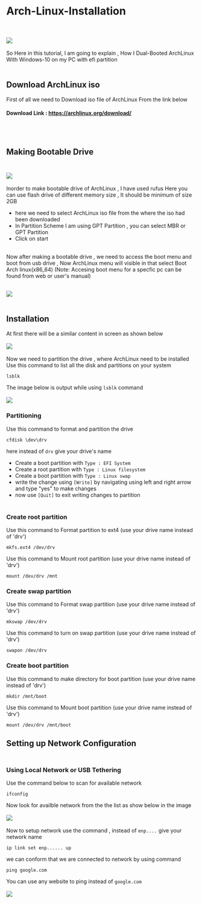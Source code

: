 # Arch-Linux-Installation
<br><br>
![](/images/archlinux.png) <br><br>
So Here in this tutorial, I am going to explain , How I Dual-Booted ArchLinux With Windows-10 
on my PC with efi partition
<br><br>
## Download ArchLinux iso
First of all we need to Download iso file of ArchLinux From the link below
<br>
#### Download Link : https://archlinux.org/download/
<br><br>
## Making Bootable Drive <br><br>

![](/images/img1.png)<br><br>
Inorder to make bootable drive of ArchLinux , I have used rufus 
Here you can use flash drive of different memory size , It should be minimum of size 2GB
* here we need to select ArchLinux iso file from the where the iso had been downloaded
* In Partition Scheme  I am using GPT Partition , you can select MBR or GPT Partition
* Click on start
<br>
Now after making a bootable drive , we need to access the boot menu and boot from usb drive , Now ArchLinux menu will visible in that 
select Boot Arch linux(x86_64)
(Note: Accesing boot menu for a specfic pc can be found from web or user's manual) <br><br>

![](/images/1-2.png) 
<br><br>
## Installation
At first there will be a similar content in screen as shown below <br><br>
![](/images/img2.jpg)<br><br>
Now we need to partition the drive , where ArchLinux need to be installed <br>
Use this command to list all the disk and partitions on your system <br>
```bash
lsblk
```
The image below is output while using ```lsblk``` command <br><br>
![](/images/img3.jpg) 
### Partitioning
Use this command to format and partition the drive
``` 
cfdisk \dev\drv
```
here instead of `drv` give your drive's name
* Create a boot partition with `Type : EFI System`
* Create a root partition with `Type : Linux filesystem`
* Create a boot partition with `Type : Linux swap`
* write the change using `[Write]` by navigating using left and right arrow  and type "yes" to make changes
* now use `[Quit]` to exit writing changes to partition <br><br>
### Create root partition
Use this command to Format partition to ext4 (use your drive name instead of 'drv')
```
mkfs.ext4 /dev/drv
```
Use this command to Mount root partition (use your drive name instead of 'drv')
```
mount /dev/drv /mnt
```
### Create swap partition
Use this command to Format swap partition (use your drive name instead of 'drv')
```
mkswap /dev/drv
```
Use this command to turn on swap partition (use your drive name instead of 'drv')
```
swapon /dev/drv
```
### Create boot partition
Use this command to make directory for boot partition (use your drive name instead of 'drv')
```
mkdir /mnt/boot
```
Use this command to Mount boot partition (use your drive name instead of 'drv')
```
mount /dev/drv /mnt/boot
```
## Setting up Network Configuration <br><br>
### Using Local Network or USB Tethering
Use the command below to scan for available network 
```
ifconfig
```
Now look for availble network from the the list as show below in the image <br><br>
![](/images/img4.jpg) <br><br>
Now to setup network use the command , instead of `enp....` give your network name
```
ip link set enp...... up
```
we can conform that we are connected to network by using command 
```
ping google.com
```
You can use any website to ping instead of `google.com` <br><br>
![](/images/img5.jpg) <br><br>
